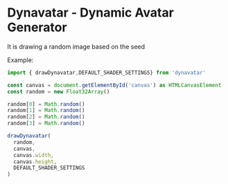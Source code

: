 # Dynavatar - Dynamic Avatar Generator

It is drawing a random image based on the seed

Example:

```typescript
import { drawDynavatar,DEFAULT_SHADER_SETTINGS} from 'dynavatar'

const canvas = document.getElementById('canvas') as HTMLCanvasElement
const random = new Float32Array()

random[0] = Math.random()
random[1] = Math.random()
random[2] = Math.random()
random[3] = Math.random()

drawDynavatar(
  random,
  canvas,
  canvas.width,
  canvas.height,
  DEFAULT_SHADER_SETTINGS
)
```
